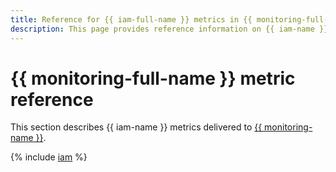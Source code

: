 ```yaml
---
title: Reference for {{ iam-full-name }} metrics in {{ monitoring-full-name }}
description: This page provides reference information on {{ iam-name }} metrics delivered to {{ monitoring-full-name }}.
---
```


# {{ monitoring-full-name }} metric reference

This section describes {{ iam-name }} metrics delivered to [{{ monitoring-name }}](../monitoring/).

{% include [iam](../_includes/monitoring/metrics-ref/iam.md) %}